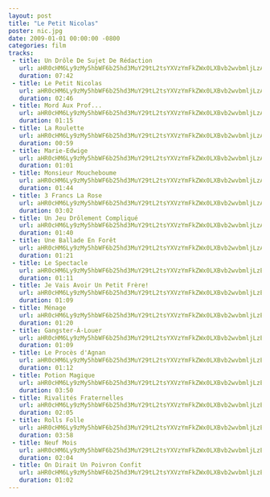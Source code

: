 ```yaml
---
layout: post
title: "Le Petit Nicolas"
poster: nic.jpg
date: 2009-01-01 00:00:00 -0800
categories: film
tracks:
 - title: Un Drôle De Sujet De Rédaction
   url: aHR0cHM6Ly9zMy5hbWF6b25hd3MuY29tL2tsYXVzYmFkZWx0LXBvb2wvbmljLzAxIFVuIERyw7RsZSBEZSBTdWpldCBEZSBSw6lkYWN0aW9uLm1wMw==
   duration: 07:42
 - title: Le Petit Nicolas
   url: aHR0cHM6Ly9zMy5hbWF6b25hd3MuY29tL2tsYXVzYmFkZWx0LXBvb2wvbmljLzAyIExlIFBldGl0IE5pY29sYXMubXAz
   duration: 02:46
 - title: Mord Aux Prof...
   url: aHR0cHM6Ly9zMy5hbWF6b25hd3MuY29tL2tsYXVzYmFkZWx0LXBvb2wvbmljLzAzIE1vcmQgQXV4IFByb2YuLi4ubXAz
   duration: 01:15
 - title: La Roulette
   url: aHR0cHM6Ly9zMy5hbWF6b25hd3MuY29tL2tsYXVzYmFkZWx0LXBvb2wvbmljLzA0IExhIFJvdWxldHRlLm1wMw==
   duration: 00:59
 - title: Marie-Edwige
   url: aHR0cHM6Ly9zMy5hbWF6b25hd3MuY29tL2tsYXVzYmFkZWx0LXBvb2wvbmljLzA1IE1hcmllLUVkd2lnZS5tcDM=
   duration: 01:01
 - title: Monsieur Moucheboume
   url: aHR0cHM6Ly9zMy5hbWF6b25hd3MuY29tL2tsYXVzYmFkZWx0LXBvb2wvbmljLzA2IE1vbnNpZXVyIE1vdWNoZWJvdW1lLm1wMw==
   duration: 01:44
 - title: 3 Francs La Rose
   url: aHR0cHM6Ly9zMy5hbWF6b25hd3MuY29tL2tsYXVzYmFkZWx0LXBvb2wvbmljLzA3IDMgRnJhbmNzIExhIFJvc2UubXAz
   duration: 03:02
 - title: Un Jeu Drôlement Compliqué
   url: aHR0cHM6Ly9zMy5hbWF6b25hd3MuY29tL2tsYXVzYmFkZWx0LXBvb2wvbmljLzA4IFVuIEpldSBEcsO0bGVtZW50IENvbXBsaXF1w6kubXAz
   duration: 01:40
 - title: Une Ballade En Forêt
   url: aHR0cHM6Ly9zMy5hbWF6b25hd3MuY29tL2tsYXVzYmFkZWx0LXBvb2wvbmljLzA5IFVuZSBCYWxsYWRlIEVuIEZvcsOqdC5tcDM=
   duration: 01:21
 - title: Le Spectacle
   url: aHR0cHM6Ly9zMy5hbWF6b25hd3MuY29tL2tsYXVzYmFkZWx0LXBvb2wvbmljLzEwIExlIFNwZWN0YWNsZS5tcDM=
   duration: 01:11
 - title: Je Vais Avoir Un Petit Frère!
   url: aHR0cHM6Ly9zMy5hbWF6b25hd3MuY29tL2tsYXVzYmFkZWx0LXBvb2wvbmljLzExIEplIFZhaXMgQXZvaXIgVW4gUGV0aXQgRnLDqHJlIS5tcDM=
   duration: 01:09
 - title: Ménage
   url: aHR0cHM6Ly9zMy5hbWF6b25hd3MuY29tL2tsYXVzYmFkZWx0LXBvb2wvbmljLzEyIE3DqW5hZ2UubXAz
   duration: 01:20
 - title: Gangster-À-Louer
   url: aHR0cHM6Ly9zMy5hbWF6b25hd3MuY29tL2tsYXVzYmFkZWx0LXBvb2wvbmljLzEzIEdhbmdzdGVyLcOALUxvdWVyLm1wMw==
   duration: 01:09
 - title: Le Procès d'Agnan
   url: aHR0cHM6Ly9zMy5hbWF6b25hd3MuY29tL2tsYXVzYmFkZWx0LXBvb2wvbmljLzE0IExlIFByb2PDqHMgZCdBZ25hbi5tcDM=
   duration: 01:12
 - title: Potion Magique
   url: aHR0cHM6Ly9zMy5hbWF6b25hd3MuY29tL2tsYXVzYmFkZWx0LXBvb2wvbmljLzE1IFBvdGlvbiBNYWdpcXVlLm1wMw==
   duration: 03:50
 - title: Rivalités Fraternelles
   url: aHR0cHM6Ly9zMy5hbWF6b25hd3MuY29tL2tsYXVzYmFkZWx0LXBvb2wvbmljLzE2IFJpdmFsaXTDqXMgRnJhdGVybmVsbGVzLm1wMw==
   duration: 02:05
 - title: Rolls Folle
   url: aHR0cHM6Ly9zMy5hbWF6b25hd3MuY29tL2tsYXVzYmFkZWx0LXBvb2wvbmljLzE3IFJvbGxzIEZvbGxlLm1wMw==
   duration: 03:58
 - title: Neuf Mois
   url: aHR0cHM6Ly9zMy5hbWF6b25hd3MuY29tL2tsYXVzYmFkZWx0LXBvb2wvbmljLzE4IE5ldWYgTW9pcy5tcDM=
   duration: 02:04
 - title: On Dirait Un Poivron Confit
   url: aHR0cHM6Ly9zMy5hbWF6b25hd3MuY29tL2tsYXVzYmFkZWx0LXBvb2wvbmljLzE5IE9uIERpcmFpdCBVbiBQb2l2cm9uIENvbmZpdC5tcDM=
   duration: 01:02
---
```


